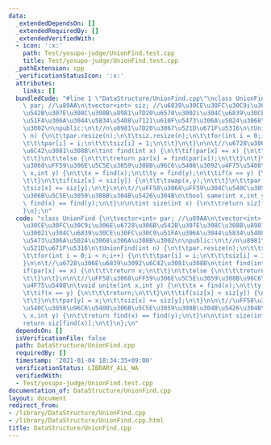 ```yaml
---
data:
  _extendedDependsOn: []
  _extendedRequiredBy: []
  _extendedVerifiedWith:
  - icon: ':x:'
    path: Test/yosupo-judge/UnionFind.test.cpp
    title: Test/yosupo-judge/UnionFind.test.cpp
  _pathExtension: cpp
  _verificationStatusIcon: ':x:'
  attributes:
    links: []
  bundledCode: "#line 1 \"DataStructure/UnionFind.cpp\"\nclass UnionFind {\n\tvector<int>\
    \ par; //\u89AA\n\tvector<int> siz; //\u6839\u30CE\u30FC\u30C9i\u306E\u6728\u306B\
    \u542B\u307E\u308C\u308B\u8981\u7D20\u6570\u3002i\u304C\u6839\u30CE\u30FC\u30C9\
    \u51FA\u306A\u3044\u5834\u5408\u7121\u610F\u5473\u306A\u5024\u3068\u306A\u308B\
    \u3002\n\npublic:\n\t//n\u8981\u7D20\u3067\u521D\u671F\u5316\n\tUnionFind(int\
    \ n) {\n\t\tpar.resize(n);\n\t\tsiz.resize(n);\n\t\tfor(int i = 0;i < n;i++) {\n\
    \t\t\tpar[i] = i;\n\t\t\tsiz[i] = 1;\n\t\t}\n\t}\n\n\t//\u6728\u306E\u6839\u3092\
    \u6C42\u3081\u308B\n\tint find(int x) {\n\t\tif(par[x] == x) {\n\t\t\treturn x;\n\
    \t\t}\n\t\telse {\n\t\t\treturn par[x] = find(par[x]);\n\t\t}\n\t}\n\n\t//\uFF58\
    \u3068\uFF59\u306E\u5C5E\u3059\u308B\u96C6\u5408\u3092\u4F75\u5408\n\tvoid unite(int\
    \ x,int y) {\n\t\tx = find(x);\n\t\ty = find(y);\n\t\tif(x == y) {\n\t\t\treturn;\n\
    \t\t}\n\t\tif(siz[x] < siz[y]) {\n\t\t\tswap(x,y);\n\t\t}\n\t\tpar[y] = x;\n\t\
    \tsiz[x] += siz[y];\n\t}\n\n\t//\uFF58\u3068\uFF59\u304C\u540C\u3058\u96C6\u5408\
    \u306B\u5C5E\u3059\u308B\u304B\u5426\u304B\n\tbool same(int x,int y) {\n\t\treturn\
    \ find(x) == find(y);\n\t}\n\n\tint size(int x) {\n\t\treturn siz[find(x)];\n\t\
    }\n};\n"
  code: "class UnionFind {\n\tvector<int> par; //\u89AA\n\tvector<int> siz; //\u6839\
    \u30CE\u30FC\u30C9i\u306E\u6728\u306B\u542B\u307E\u308C\u308B\u8981\u7D20\u6570\
    \u3002i\u304C\u6839\u30CE\u30FC\u30C9\u51FA\u306A\u3044\u5834\u5408\u7121\u610F\
    \u5473\u306A\u5024\u3068\u306A\u308B\u3002\n\npublic:\n\t//n\u8981\u7D20\u3067\
    \u521D\u671F\u5316\n\tUnionFind(int n) {\n\t\tpar.resize(n);\n\t\tsiz.resize(n);\n\
    \t\tfor(int i = 0;i < n;i++) {\n\t\t\tpar[i] = i;\n\t\t\tsiz[i] = 1;\n\t\t}\n\t\
    }\n\n\t//\u6728\u306E\u6839\u3092\u6C42\u3081\u308B\n\tint find(int x) {\n\t\t\
    if(par[x] == x) {\n\t\t\treturn x;\n\t\t}\n\t\telse {\n\t\t\treturn par[x] = find(par[x]);\n\
    \t\t}\n\t}\n\n\t//\uFF58\u3068\uFF59\u306E\u5C5E\u3059\u308B\u96C6\u5408\u3092\
    \u4F75\u5408\n\tvoid unite(int x,int y) {\n\t\tx = find(x);\n\t\ty = find(y);\n\
    \t\tif(x == y) {\n\t\t\treturn;\n\t\t}\n\t\tif(siz[x] < siz[y]) {\n\t\t\tswap(x,y);\n\
    \t\t}\n\t\tpar[y] = x;\n\t\tsiz[x] += siz[y];\n\t}\n\n\t//\uFF58\u3068\uFF59\u304C\
    \u540C\u3058\u96C6\u5408\u306B\u5C5E\u3059\u308B\u304B\u5426\u304B\n\tbool same(int\
    \ x,int y) {\n\t\treturn find(x) == find(y);\n\t}\n\n\tint size(int x) {\n\t\t\
    return siz[find(x)];\n\t}\n};\n"
  dependsOn: []
  isVerificationFile: false
  path: DataStructure/UnionFind.cpp
  requiredBy: []
  timestamp: '2021-01-04 18:34:35+09:00'
  verificationStatus: LIBRARY_ALL_WA
  verifiedWith:
  - Test/yosupo-judge/UnionFind.test.cpp
documentation_of: DataStructure/UnionFind.cpp
layout: document
redirect_from:
- /library/DataStructure/UnionFind.cpp
- /library/DataStructure/UnionFind.cpp.html
title: DataStructure/UnionFind.cpp
---
```

